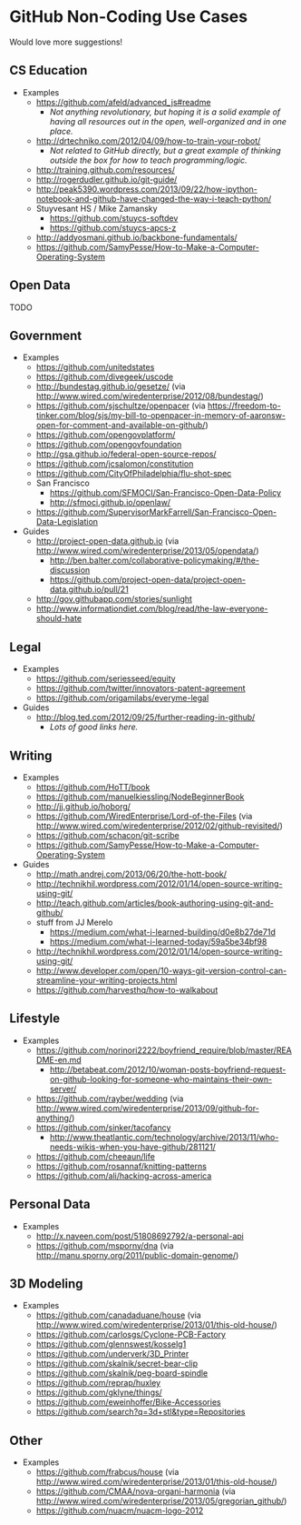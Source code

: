 # GitHub Non-Coding Use Cases

Would love more suggestions!

## CS Education

* Examples
    * https://github.com/afeld/advanced_js#readme
        * *Not anything revolutionary, but hoping it is a solid example of having all resources out in the open, well-organized and in one place.*
    * http://drtechniko.com/2012/04/09/how-to-train-your-robot/
        * *Not related to GitHub directly, but a great example of thinking outside the box for how to teach programming/logic.*
    * http://training.github.com/resources/
    * http://rogerdudler.github.io/git-guide/
    * http://peak5390.wordpress.com/2013/09/22/how-ipython-notebook-and-github-have-changed-the-way-i-teach-python/
    * Stuyvesant HS / Mike Zamansky
        * https://github.com/stuycs-softdev
        * https://github.com/stuycs-apcs-z
    * http://addyosmani.github.io/backbone-fundamentals/
    * https://github.com/SamyPesse/How-to-Make-a-Computer-Operating-System

## Open Data

TODO

## Government

* Examples
    * https://github.com/unitedstates
    * https://github.com/divegeek/uscode
    * http://bundestag.github.io/gesetze/ (via http://www.wired.com/wiredenterprise/2012/08/bundestag/)
    * https://github.com/sjschultze/openpacer (via https://freedom-to-tinker.com/blog/sjs/my-bill-to-openpacer-in-memory-of-aaronsw-open-for-comment-and-available-on-github/)
    * https://github.com/opengovplatform/
    * https://github.com/opengovfoundation
    * http://gsa.github.io/federal-open-source-repos/
    * https://github.com/jcsalomon/constitution
    * https://github.com/CityOfPhiladelphia/flu-shot-spec
    * San Francisco
        * https://github.com/SFMOCI/San-Francisco-Open-Data-Policy
        * http://sfmoci.github.io/openlaw/
    * https://github.com/SupervisorMarkFarrell/San-Francisco-Open-Data-Legislation
* Guides
    * http://project-open-data.github.io (via http://www.wired.com/wiredenterprise/2013/05/opendata/)
        * http://ben.balter.com/collaborative-policymaking/#/the-discussion
        * https://github.com/project-open-data/project-open-data.github.io/pull/21
    * http://gov.githubapp.com/stories/sunlight
    * http://www.informationdiet.com/blog/read/the-law-everyone-should-hate

## Legal
    
* Examples
    * https://github.com/seriesseed/equity
    * https://github.com/twitter/innovators-patent-agreement
    * https://github.com/origamilabs/everyme-legal
* Guides
    * http://blog.ted.com/2012/09/25/further-reading-in-github/
        * *Lots of good links here.*

## Writing

* Examples
    * https://github.com/HoTT/book
    * https://github.com/manuelkiessling/NodeBeginnerBook
    * http://jj.github.io/hoborg/
    * https://github.com/WiredEnterprise/Lord-of-the-Files (via http://www.wired.com/wiredenterprise/2012/02/github-revisited/)
    * https://github.com/schacon/git-scribe
    * https://github.com/SamyPesse/How-to-Make-a-Computer-Operating-System
* Guides
    * http://math.andrej.com/2013/06/20/the-hott-book/
    * http://technikhil.wordpress.com/2012/01/14/open-source-writing-using-git/
    * http://teach.github.com/articles/book-authoring-using-git-and-github/
    * stuff from JJ Merelo
        * https://medium.com/what-i-learned-building/d0e8b27de71d
        * https://medium.com/what-i-learned-today/59a5be34bf98
    * http://technikhil.wordpress.com/2012/01/14/open-source-writing-using-git/
    * http://www.developer.com/open/10-ways-git-version-control-can-streamline-your-writing-projects.html
    * https://github.com/harvesthq/how-to-walkabout

## Lifestyle

* Examples
    * https://github.com/norinori2222/boyfriend_require/blob/master/README-en.md
        * http://betabeat.com/2012/10/woman-posts-boyfriend-request-on-github-looking-for-someone-who-maintains-their-own-server/
    * https://github.com/rayber/wedding (via http://www.wired.com/wiredenterprise/2013/09/github-for-anything/)
    * https://github.com/sinker/tacofancy
         * http://www.theatlantic.com/technology/archive/2013/11/who-needs-wikis-when-you-have-github/281121/
    * https://github.com/cheeaun/life
    * https://github.com/rosannaf/knitting-patterns
    * https://github.com/ali/hacking-across-america


## Personal Data

* Examples
    * http://x.naveen.com/post/51808692792/a-personal-api
    * https://github.com/msporny/dna (via http://manu.sporny.org/2011/public-domain-genome/)

## 3D Modeling

* Examples
    * https://github.com/canadaduane/house (via http://www.wired.com/wiredenterprise/2013/01/this-old-house/)
    * https://github.com/carlosgs/Cyclone-PCB-Factory
    * https://github.com/glennswest/kosselg1
    * https://github.com/underverk/3D_Printer
    * https://github.com/skalnik/secret-bear-clip
    * https://github.com/skalnik/peg-board-spindle
    * https://github.com/reprap/huxley
    * https://github.com/gklyne/things/
    * https://github.com/eweinhoffer/Bike-Accessories
    * https://github.com/search?q=3d+stl&type=Repositories

## Other

* Examples
    * https://github.com/frabcus/house (via http://www.wired.com/wiredenterprise/2013/01/this-old-house/)
    * https://github.com/CMAA/nova-organi-harmonia (via http://www.wired.com/wiredenterprise/2013/05/gregorian_github/)
    * https://github.com/nuacm/nuacm-logo-2012
